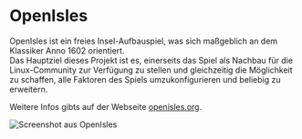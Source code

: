 # OpenIsles

OpenIsles ist ein freies Insel-Aufbauspiel, was sich maßgeblich an dem Klassiker Anno&nbsp;1602 orientiert.  
Das Hauptziel dieses Projekt ist es, einerseits das Spiel als Nachbau für die Linux-Community zur Verfügung
 zu stellen und gleichzeitig die Möglichkeit zu schaffen, alle Faktoren des Spiels umzukonfigurieren und
 beliebig zu erweitern.
 
Weitere Infos gibts auf der Webseite [openisles.org](http://openisles.org).

![Screenshot aus OpenIsles](http://openisles.org/media/screenshots/screenshot_2015-04-13_15-37-57.png)
